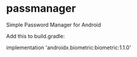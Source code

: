 # passmanager
Simple Password Manager for Android


Add this to build.gradle:

implementation 'androidx.biometric:biometric:1.1.0'
